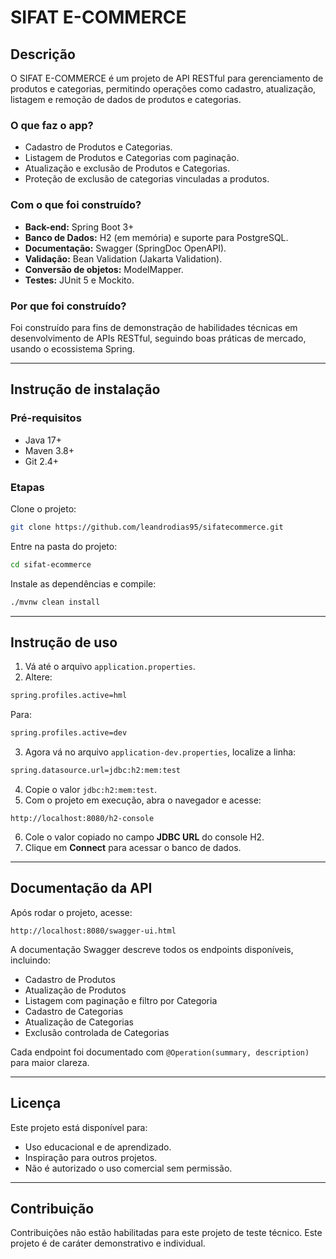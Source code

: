 
# SIFAT E-COMMERCE

## Descrição
O SIFAT E-COMMERCE é um projeto de API RESTful para gerenciamento de produtos e categorias, permitindo operações como cadastro, atualização, listagem e remoção de dados de produtos e categorias.

### O que faz o app?
- Cadastro de Produtos e Categorias.
- Listagem de Produtos e Categorias com paginação.
- Atualização e exclusão de Produtos e Categorias.
- Proteção de exclusão de categorias vinculadas a produtos.

### Com o que foi construído?
- **Back-end:** Spring Boot 3+
- **Banco de Dados:** H2 (em memória) e suporte para PostgreSQL.
- **Documentação:** Swagger (SpringDoc OpenAPI).
- **Validação:** Bean Validation (Jakarta Validation).
- **Conversão de objetos:** ModelMapper.
- **Testes:** JUnit 5 e Mockito.

### Por que foi construído?
Foi construído para fins de demonstração de habilidades técnicas em desenvolvimento de APIs RESTful, seguindo boas práticas de mercado, usando o ecossistema Spring.

---

## Instrução de instalação

### Pré-requisitos
- Java 17+
- Maven 3.8+
- Git 2.4+

### Etapas
Clone o projeto:
```bash
git clone https://github.com/leandrodias95/sifatecommerce.git
```

Entre na pasta do projeto:
```bash
cd sifat-ecommerce
```

Instale as dependências e compile:
```bash
./mvnw clean install
```

---

## Instrução de uso

1. Vá até o arquivo `application.properties`.
2. Altere:
```bash
spring.profiles.active=hml
```
Para:
```bash
spring.profiles.active=dev
```
3. Agora vá no arquivo `application-dev.properties`, localize a linha:
```bash
spring.datasource.url=jdbc:h2:mem:test
```
4. Copie o valor `jdbc:h2:mem:test`.
5. Com o projeto em execução, abra o navegador e acesse:
```
http://localhost:8080/h2-console
```
6. Cole o valor copiado no campo **JDBC URL** do console H2.
7. Clique em **Connect** para acessar o banco de dados.

---

## Documentação da API

Após rodar o projeto, acesse:
```
http://localhost:8080/swagger-ui.html
```

A documentação Swagger descreve todos os endpoints disponíveis, incluindo:

- Cadastro de Produtos
- Atualização de Produtos
- Listagem com paginação e filtro por Categoria
- Cadastro de Categorias
- Atualização de Categorias
- Exclusão controlada de Categorias

Cada endpoint foi documentado com `@Operation(summary, description)` para maior clareza.

---

## Licença

Este projeto está disponível para:
- Uso educacional e de aprendizado.
- Inspiração para outros projetos.
- Não é autorizado o uso comercial sem permissão.

---

## Contribuição

Contribuições não estão habilitadas para este projeto de teste técnico.
Este projeto é de caráter demonstrativo e individual.